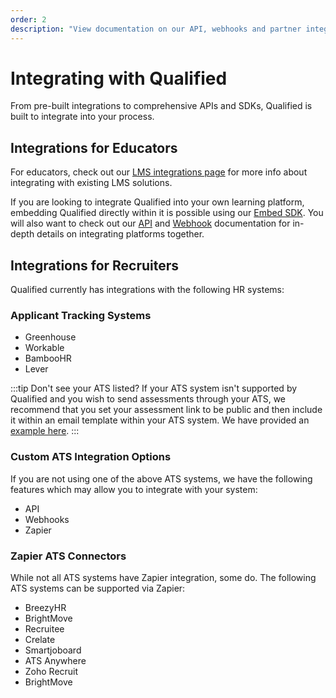 ```yaml
---
order: 2
description: "View documentation on our API, webhooks and partner integrations"
---
```


# Integrating with Qualified

From pre-built integrations to comprehensive APIs and SDKs, Qualified is built to integrate into your process.

## Integrations for Educators 
For educators, check out our [LMS integrations page](lms) for more info about integrating with existing LMS solutions.

If you are looking to integrate Qualified into your own learning platform, embedding Qualified directly within it is possible using our [Embed SDK](integrations/custom-integrations/embed). You will also want to check out our [API](integrations/custom-integrations/api) and [Webhook](integrations/custom-integrations/webhooks) documentation for in-depth details on integrating platforms together.  

## Integrations for Recruiters
Qualified currently has integrations with the following HR systems:
 
### Applicant Tracking Systems
- Greenhouse
- Workable
- BambooHR
- Lever

:::tip Don't see your ATS listed?
If your ATS system isn't supported by Qualified and you wish to send assessments through your ATS, we recommend that you set your assessment link to be public and then include it within an email template within your ATS system. We have provided an [example here](/for-teams/process/invitations/#email-template).
:::

### Custom ATS Integration Options
If you are not using one of the above ATS systems, we have the following features which may allow you to integrate with your system:

- API
- Webhooks
- Zapier


### Zapier ATS Connectors
While not all ATS systems have Zapier integration, some do. The following ATS systems can be supported via Zapier: 

- BreezyHR
- BrightMove
- Recruitee
- Crelate
- Smartjoboard
- ATS Anywhere
- Zoho Recruit
- BrightMove 
